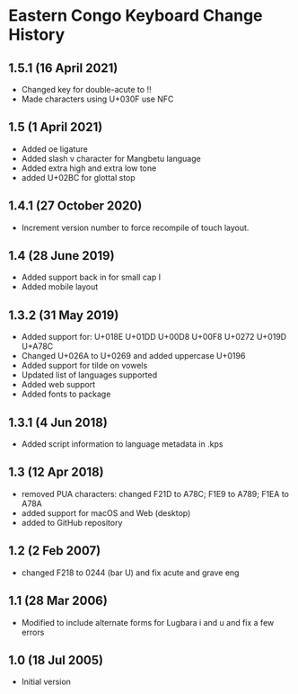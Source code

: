 Eastern Congo Keyboard Change History
=====================================

1.5.1 (16 April 2021)
------------------
* Changed key for double-acute to !!
* Made characters using U+030F use NFC

1.5 (1 April 2021)
------------------
* Added oe ligature
* Added slash v character for Mangbetu language
* Added extra high and extra low tone
* added U+02BC for glottal stop

1.4.1 (27 October 2020)
------------------
* Increment version number to force recompile of touch layout.

1.4 (28 June 2019)
------------------
* Added support back in for small cap I
* Added mobile layout

1.3.2 (31 May 2019)
------------------
* Added support for: U+018E U+01DD U+00D8 U+00F8 U+0272 U+019D U+A78C
* Changed U+026A to U+0269 and added uppercase U+0196
* Added support for tilde on vowels
* Updated list of languages supported
* Added web support
* Added fonts to package

1.3.1 (4 Jun 2018)
------------------
* Added script information to language metadata in .kps

1.3 (12 Apr 2018)
-----------------
* removed PUA characters: changed F21D to A78C; F1E9 to A789; F1EA to A78A
* added support for macOS and Web (desktop)
* added to GitHub repository

1.2 (2 Feb 2007)
-----------------
* changed F218 to 0244 (bar U) and fix acute and grave eng

1.1 (28 Mar 2006)
-----------------
* Modified to include alternate forms for Lugbara i and u and fix a few errors

1.0 (18 Jul 2005)
-----------------
* Initial version

